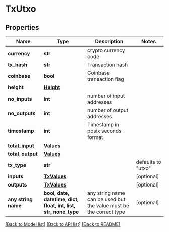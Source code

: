 # TxUtxo


## Properties
Name | Type | Description | Notes
------------ | ------------- | ------------- | -------------
**currency** | **str** | crypto currency code | 
**tx_hash** | **str** | Transaction hash | 
**coinbase** | **bool** | Coinbase transaction flag | 
**height** | [**Height**](Height.md) |  | 
**no_inputs** | **int** | number of input addresses | 
**no_outputs** | **int** | number of output addresses | 
**timestamp** | **int** | Timestamp in posix seconds format | 
**total_input** | [**Values**](Values.md) |  | 
**total_output** | [**Values**](Values.md) |  | 
**tx_type** | **str** |  | defaults to "utxo"
**inputs** | [**TxValues**](TxValues.md) |  | [optional] 
**outputs** | [**TxValues**](TxValues.md) |  | [optional] 
**any string name** | **bool, date, datetime, dict, float, int, list, str, none_type** | any string name can be used but the value must be the correct type | [optional]

[[Back to Model list]](../README.md#documentation-for-models) [[Back to API list]](../README.md#documentation-for-api-endpoints) [[Back to README]](../README.md)



